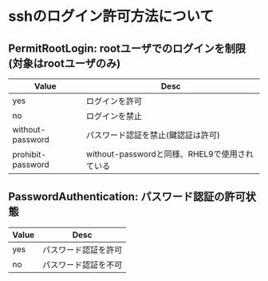 # sshのログイン許可方法について

## PermitRootLogin: rootユーザでのログインを制限(対象はrootユーザのみ)

Value|Desc
-|-
yes|ログインを許可
no|ログインを禁止
without-password|パスワード認証を禁止(鍵認証は許可)
prohibit-password|without-passwordと同様、RHEL9で使用されている

## PasswordAuthentication: パスワード認証の許可状態

Value|Desc
-|-
yes|パスワード認証を許可
no|パスワード認証を不可
